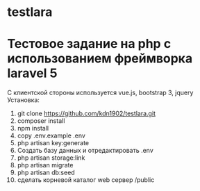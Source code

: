 # testlara
# Тестовое задание на php с использованием фреймворка laravel 5
С клиентской стороны используется vue.js, bootstrap 3, jquery<br />
Установка:
1) git clone https://github.com/kdn1902/testlara.git
2) composer install
3) npm install
4) copy .env.example .env
5) php artisan key:generate
7) Создать базу данных и отредактировать .env
8) php artisan storage:link
9) php artisan migrate
10) php artisan db:seed
11) сделать корневой каталог web сервер /public
